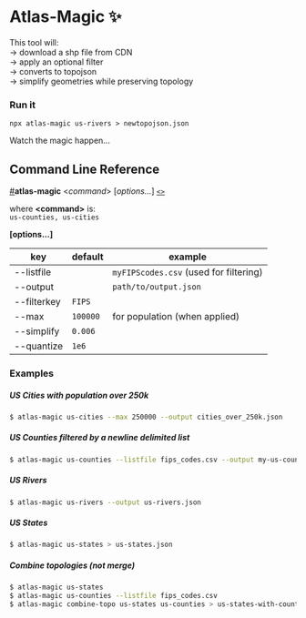 # Atlas-Magic :sparkles:

This tool will:  
-> download a shp file from CDN  
-> apply an optional filter  
-> converts to topojson  
-> simplify geometries while preserving topology

### Run it
```
npx atlas-magic us-rivers > newtopojson.json
```

Watch the magic happen...

## Command Line Reference

<a name="atlas-magic" href="#atlas-magic">#</a><b>atlas-magic</b> &lt;<i>command</i>&gt; [<i>options…</i>]  [`<>`](https://github.com/bradoyler/atlas-magic/blob/master/bin/atlas-magic.js "Source")

where __&lt;command&gt;__ is:  
`us-counties, us-cities`

__[options...]__

| key | default | example
|--------|--------|---------
| --listfile |  | `myFIPScodes.csv` (used for filtering)
| --output |  | `path/to/output.json`
| --filterkey | `FIPS` | &nbsp;
| --max | `100000` | for population (when applied)
| --simplify | `0.006` | &nbsp;
| --quantize | `1e6` | &nbsp;


### Examples

##### US Cities with population over 250k
```sh
$ atlas-magic us-cities --max 250000 --output cities_over_250k.json
```

##### US Counties filtered by a newline delimited list
```sh
$ atlas-magic us-counties --listfile fips_codes.csv --output my-us-counties.json
```

##### US Rivers
```sh
$ atlas-magic us-rivers --output us-rivers.json
```

##### US States
```sh
$ atlas-magic us-states > us-states.json
```

##### Combine topologies (not merge)
```sh
$ atlas-magic us-states
$ atlas-magic us-counties --listfile fips_codes.csv
$ atlas-magic combine-topo us-states us-counties > us-states-with-counties.json
```

